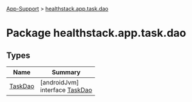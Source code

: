 
[App-Support](../../index.html) > [healthstack.app.task.dao](index.html)



# Package healthstack.app.task.dao



## Types


| Name | Summary |
|---|---|
| [TaskDao](-task-dao/index.html) | [androidJvm]<br>interface [TaskDao](-task-dao/index.html) |

